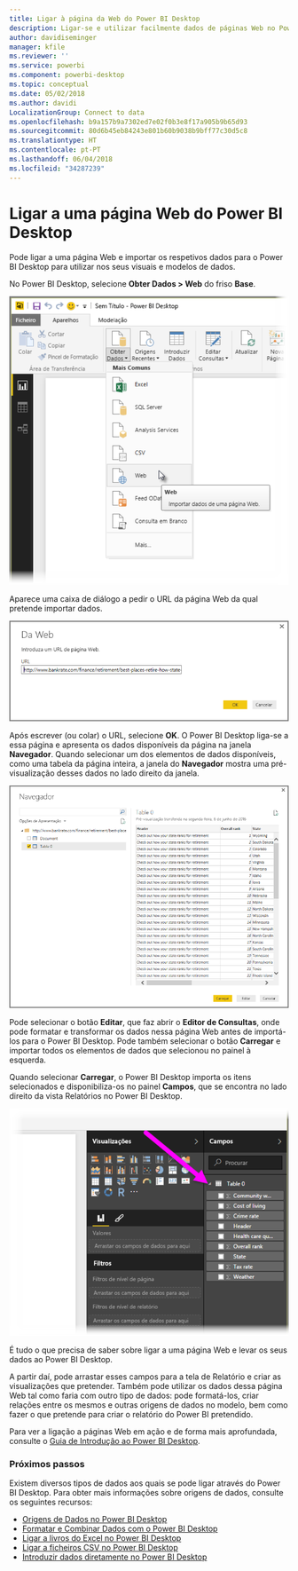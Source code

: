 ```yaml
---
title: Ligar à página da Web do Power BI Desktop
description: Ligar-se e utilizar facilmente dados de páginas Web no Power BI Desktop
author: davidiseminger
manager: kfile
ms.reviewer: ''
ms.service: powerbi
ms.component: powerbi-desktop
ms.topic: conceptual
ms.date: 05/02/2018
ms.author: davidi
LocalizationGroup: Connect to data
ms.openlocfilehash: b9a157b9a7302ed7e02f0b3e8f17a905b9b65d93
ms.sourcegitcommit: 80d6b45eb84243e801b60b9038b9bff77c30d5c8
ms.translationtype: HT
ms.contentlocale: pt-PT
ms.lasthandoff: 06/04/2018
ms.locfileid: "34287239"
---
```

# <a name="connect-to-a-web-page-from-power-bi-desktop"></a>Ligar a uma página Web do Power BI Desktop
Pode ligar a uma página Web e importar os respetivos dados para o Power BI Desktop para utilizar nos seus visuais e modelos de dados.

No Power BI Desktop, selecione **Obter Dados > Web** do friso **Base**.

![](media/desktop-connect-to-web/connect-to-web_1.png)

Aparece uma caixa de diálogo a pedir o URL da página Web da qual pretende importar dados.

![](media/desktop-connect-to-web/connect-to-web_2.png)

Após escrever (ou colar) o URL, selecione **OK**. O Power BI Desktop liga-se a essa página e apresenta os dados disponíveis da página na janela **Navegador**. Quando selecionar um dos elementos de dados disponíveis, como uma tabela da página inteira, a janela do **Navegador** mostra uma pré-visualização desses dados no lado direito da janela.

![](media/desktop-connect-to-web/connect-to-web_3.png)

Pode selecionar o botão **Editar**, que faz abrir o **Editor de Consultas**, onde pode formatar e transformar os dados nessa página Web antes de importá-los para o Power BI Desktop. Pode também selecionar o botão **Carregar** e importar todos os elementos de dados que selecionou no painel à esquerda.

Quando selecionar **Carregar**, o Power BI Desktop importa os itens selecionados e disponibiliza-os no painel **Campos**, que se encontra no lado direito da vista Relatórios no Power BI Desktop.

![](media/desktop-connect-to-web/connect-to-web_4.png)

É tudo o que precisa de saber sobre ligar a uma página Web e levar os seus dados ao Power BI Desktop.

A partir daí, pode arrastar esses campos para a tela de Relatório e criar as visualizações que pretender. Também pode utilizar os dados dessa página Web tal como faria com outro tipo de dados: pode formatá-los, criar relações entre os mesmos e outras origens de dados no modelo, bem como fazer o que pretende para criar o relatório do Power BI pretendido.

Para ver a ligação a páginas Web em ação e de forma mais aprofundada, consulte o [Guia de Introdução ao Power BI Desktop](desktop-getting-started.md).

### <a name="next-steps"></a>Próximos passos
Existem diversos tipos de dados aos quais se pode ligar através do Power BI Desktop. Para obter mais informações sobre origens de dados, consulte os seguintes recursos:

* [Origens de Dados no Power BI Desktop](desktop-data-sources.md)
* [Formatar e Combinar Dados com o Power BI Desktop](desktop-shape-and-combine-data.md)
* [Ligar a livros do Excel no Power BI Desktop](desktop-connect-excel.md)   
* [Ligar a ficheiros CSV no Power BI Desktop](desktop-connect-csv.md)   
* [Introduzir dados diretamente no Power BI Desktop](desktop-enter-data-directly-into-desktop.md)   

